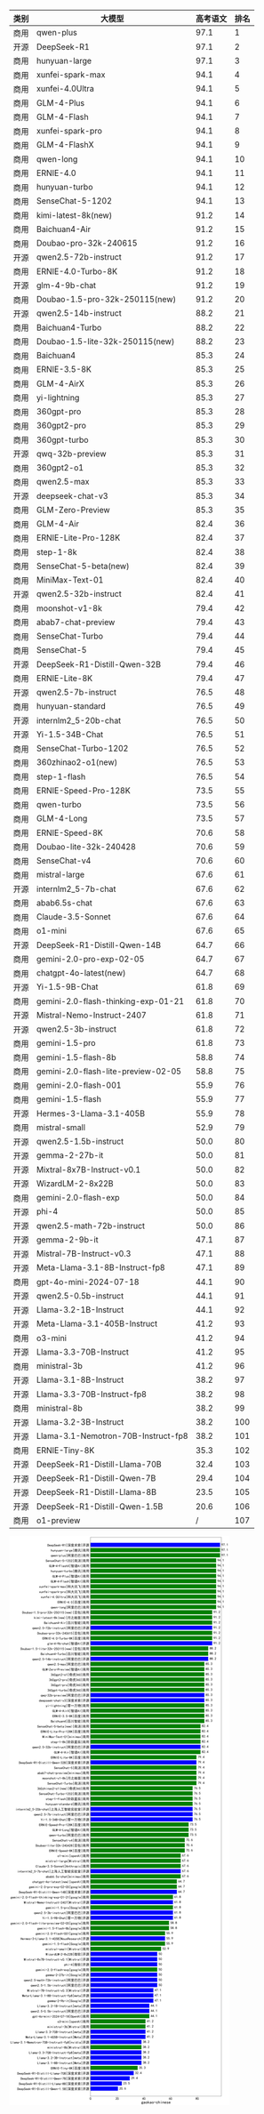
| 类别 | 大模型                         | 高考语文 | 排名 |
|-----|------------------------------|---------|----|
|商用|qwen-plus|97.1|1|
|开源|DeepSeek-R1|97.1|2|
|商用|hunyuan-large|97.1|3|
|商用|xunfei-spark-max|94.1|4|
|商用|xunfei-4.0Ultra|94.1|5|
|商用|GLM-4-Plus|94.1|6|
|商用|GLM-4-Flash|94.1|7|
|商用|xunfei-spark-pro|94.1|8|
|商用|GLM-4-FlashX|94.1|9|
|商用|qwen-long|94.1|10|
|商用|ERNIE-4.0|94.1|11|
|商用|hunyuan-turbo|94.1|12|
|商用|SenseChat-5-1202|94.1|13|
|商用|kimi-latest-8k(new)|91.2|14|
|商用|Baichuan4-Air|91.2|15|
|商用|Doubao-pro-32k-240615|91.2|16|
|开源|qwen2.5-72b-instruct|91.2|17|
|商用|ERNIE-4.0-Turbo-8K|91.2|18|
|开源|glm-4-9b-chat|91.2|19|
|商用|Doubao-1.5-pro-32k-250115(new)|91.2|20|
|开源|qwen2.5-14b-instruct|88.2|21|
|商用|Baichuan4-Turbo|88.2|22|
|商用|Doubao-1.5-lite-32k-250115(new)|88.2|23|
|商用|Baichuan4|85.3|24|
|商用|ERNIE-3.5-8K|85.3|25|
|商用|GLM-4-AirX|85.3|26|
|商用|yi-lightning|85.3|27|
|商用|360gpt-pro|85.3|28|
|商用|360gpt2-pro|85.3|29|
|商用|360gpt-turbo|85.3|30|
|开源|qwq-32b-preview|85.3|31|
|商用|360gpt2-o1|85.3|32|
|商用|qwen2.5-max|85.3|33|
|开源|deepseek-chat-v3|85.3|34|
|商用|GLM-Zero-Preview|85.3|35|
|商用|GLM-4-Air|82.4|36|
|商用|ERNIE-Lite-Pro-128K|82.4|37|
|商用|step-1-8k|82.4|38|
|商用|SenseChat-5-beta(new)|82.4|39|
|商用|MiniMax-Text-01|82.4|40|
|开源|qwen2.5-32b-instruct|82.4|41|
|商用|moonshot-v1-8k|79.4|42|
|商用|abab7-chat-preview|79.4|43|
|商用|SenseChat-Turbo|79.4|44|
|商用|SenseChat-5|79.4|45|
|开源|DeepSeek-R1-Distill-Qwen-32B|79.4|46|
|商用|ERNIE-Lite-8K|79.4|47|
|开源|qwen2.5-7b-instruct|76.5|48|
|商用|hunyuan-standard|76.5|49|
|开源|internlm2_5-20b-chat|76.5|50|
|开源|Yi-1.5-34B-Chat|76.5|51|
|商用|SenseChat-Turbo-1202|76.5|52|
|商用|360zhinao2-o1(new)|76.5|53|
|商用|step-1-flash|76.5|54|
|商用|ERNIE-Speed-Pro-128K|73.5|55|
|商用|qwen-turbo|73.5|56|
|商用|GLM-4-Long|73.5|57|
|商用|ERNIE-Speed-8K|70.6|58|
|商用|Doubao-lite-32k-240428|70.6|59|
|商用|SenseChat-v4|70.6|60|
|商用|mistral-large|67.6|61|
|开源|internlm2_5-7b-chat|67.6|62|
|商用|abab6.5s-chat|67.6|63|
|商用|Claude-3.5-Sonnet|67.6|64|
|商用|o1-mini|67.6|65|
|开源|DeepSeek-R1-Distill-Qwen-14B|64.7|66|
|商用|gemini-2.0-pro-exp-02-05|64.7|67|
|商用|chatgpt-4o-latest(new)|64.7|68|
|开源|Yi-1.5-9B-Chat|61.8|69|
|商用|gemini-2.0-flash-thinking-exp-01-21|61.8|70|
|开源|Mistral-Nemo-Instruct-2407|61.8|71|
|开源|qwen2.5-3b-instruct|61.8|72|
|商用|gemini-1.5-pro|61.8|73|
|商用|gemini-1.5-flash-8b|58.8|74|
|商用|gemini-2.0-flash-lite-preview-02-05|58.8|75|
|商用|gemini-2.0-flash-001|55.9|76|
|商用|gemini-1.5-flash|55.9|77|
|开源|Hermes-3-Llama-3.1-405B|55.9|78|
|商用|mistral-small|52.9|79|
|开源|qwen2.5-1.5b-instruct|50.0|80|
|开源|gemma-2-27b-it|50.0|81|
|开源|Mixtral-8x7B-Instruct-v0.1|50.0|82|
|开源|WizardLM-2-8x22B|50.0|83|
|商用|gemini-2.0-flash-exp|50.0|84|
|开源|phi-4|50.0|85|
|开源|qwen2.5-math-72b-instruct|50.0|86|
|开源|gemma-2-9b-it|47.1|87|
|开源|Mistral-7B-Instruct-v0.3|47.1|88|
|开源|Meta-Llama-3.1-8B-Instruct-fp8|47.1|89|
|商用|gpt-4o-mini-2024-07-18|44.1|90|
|开源|qwen2.5-0.5b-instruct|44.1|91|
|开源|Llama-3.2-1B-Instruct|44.1|92|
|开源|Meta-Llama-3.1-405B-Instruct|41.2|93|
|商用|o3-mini|41.2|94|
|开源|Llama-3.3-70B-Instruct|41.2|95|
|商用|ministral-3b|41.2|96|
|开源|Llama-3.1-8B-Instruct|38.2|97|
|开源|Llama-3.3-70B-Instruct-fp8|38.2|98|
|商用|ministral-8b|38.2|99|
|开源|Llama-3.2-3B-Instruct|38.2|100|
|开源|Llama-3.1-Nemotron-70B-Instruct-fp8|38.2|101|
|商用|ERNIE-Tiny-8K|35.3|102|
|开源|DeepSeek-R1-Distill-Llama-70B|32.4|103|
|开源|DeepSeek-R1-Distill-Qwen-7B|29.4|104|
|开源|DeepSeek-R1-Distill-Llama-8B|23.5|105|
|开源|DeepSeek-R1-Distill-Qwen-1.5B|20.6|106|
|商用|o1-preview|/|107|


![lin](../pic/gaokao-chinese.png)
